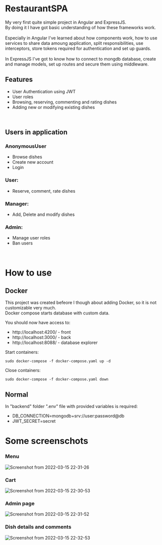 # RestaurantSPA

My very first quite simple project in Angular and ExpressJS. <br/>
By doing it I have got basic understanding of how these frameworks work. <br/>
<br/>Especially in Angular I've learned about how components work, how to use services to share data amoung application, split responsibilities, use interceptors, store tokens required for authentication and set up guards. <br/>
<br/>In ExpressJS I've got to know how to connect to mongdb database, create and manage models, set up routes and secure them using middleware. <br/>


## Features
  - User Authentication using JWT
  - User roles
  - Browsing, reserving, commenting and rating dishes
  - Adding new or modifying existing dishes

<br/>

## Users in application
### AnonymousUser
  - Browse dishes
  - Create new account
  - Login

### User:
  - Reserve, comment, rate dishes

### Manager:
  - Add, Delete and modify dishes

### Admin:
  - Manage user roles
  - Ban users

<br/>

# How to use
## Docker
This project was created befeore I though about adding Docker, so it is not customizable very much.   
Docker compose starts database with custom data.    

You should now have access to:
  - <a>http://localhost:4200/</a> - front
  - <a>http://localhost:3000/</a> - back
  - <a>http://localhost:8088/</a> - database explorer

Start containers:
```
sudo docker-compose -f docker-compose.yaml up -d
```



Close containers:
```
sudo docker-compose -f docker-compose.yaml down
```
## Normal
In "backend" folder ".env" file with provided variables is required:  
  - DB_CONNECTION=mongodb+srv://user:password@db
  - JWT_SECRET=secret

# Some screenschots
### Menu
![Screenshot from 2022-03-15 22-31-26](https://user-images.githubusercontent.com/92322072/158476875-65514eb7-2950-4cb3-a1ad-69b49213e8ff.png)
### Cart
![Screenshot from 2022-03-15 22-30-53](https://user-images.githubusercontent.com/92322072/158476865-71f0442d-a219-4891-b56a-9203875dfd4c.png)
### Admin page
![Screenshot from 2022-03-15 22-31-52](https://user-images.githubusercontent.com/92322072/158476882-8d1df83b-85c3-4d48-9525-ef140d113781.png)
### Dish details and comments
![Screenshot from 2022-03-15 22-32-53](https://user-images.githubusercontent.com/92322072/158476888-916d3269-34da-4b61-ac52-f2a01762b910.png)
